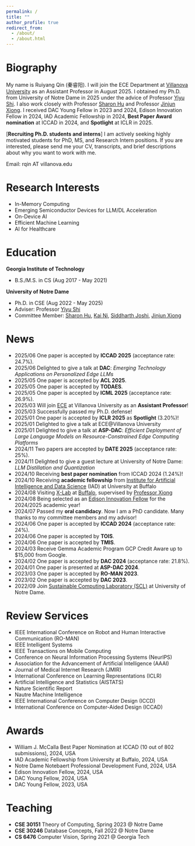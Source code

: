 ```yaml
---
permalink: /
title: ""
author_profile: true
redirect_from: 
  - /about/
  - /about.html
---
```




Biography
======
My name is Ruiyang Qin (秦睿阳). I will join the ECE Department at [Villanova University](https://www1.villanova.edu/university/engineering/academic-programs/departments/electrical-computer.html) as an Assistant Professor in August 2025. I obtained my Ph.D. from University of Notre Dame in 2025 under the advice of Professor [Yiyu Shi](https://www3.nd.edu/~scl/index.html#director). I also work closely with Professor [Sharon Hu](https://engineering.nd.edu/faculty/xiaobo-sharon-hu/) and Professor [Jinjun Xiong](https://engineering.buffalo.edu/computer-science-engineering/people/faculty-directory.host.html/content/shared/engineering/computer-science-engineering/profiles/faculty/ladder/xiong-jinjun.detail.html). I received DAC Young Fellow in 2023 and 2024, Edison Innovation Fellow in 2024, IAD Academic Fellowship in 2024, **Best Paper Award nomination** at ICCAD in 2024, and **Spotlight** at ICLR in 2025. 


[**Recruiting Ph.D. students and interns**] I am actively seeking highly motivated students for PhD, MS, and Research Intern positions. If you are interested, please send me your CV, transcripts, and brief descriptions about why you want to work with me.

Email: rqin AT villanova.edu

Research Interests
======
- In-Memory Computing
- Emerging Semiconductor Devices for LLM/DL Acceleration
- On-Device AI
- Efficient Machine Learning
- AI for Healthcare

Education
======
**Georgia Institute of Technology**
  - B.S./M.S. in CS (Aug 2017 - May 2021)
    
**University of Notre Dame**
  - Ph.D. in CSE (Aug 2022 - May 2025)
  - Adviser: Professor [Yiyu Shi](https://www3.nd.edu/~scl/index.html#director)
  - Committee Member: [Sharon Hu](https://engineering.nd.edu/faculty/xiaobo-sharon-hu/), [Kai Ni](https://sites.nd.edu/needslab/pi-test/), [Siddharth Joshi](https://engineering.nd.edu/faculty/siddharth-joshi/), [Jinjun Xiong](https://engineering.buffalo.edu/computer-science-engineering/people/faculty-directory.host.html/content/shared/engineering/computer-science-engineering/profiles/faculty/ladder/xiong-jinjun.detail.html)
    
News
======
- 2025/06 One paper is accepted by **ICCAD 2025** (acceptance rate: 24.7%).
- 2025/06 Delighted to give a talk at **DAC**: *Emerging Technology Applications on Personalized Edge LLMs*
- 2025/05 One paper is accepted by **ACL 2025**.
- 2025/05 One paper is accepted by **TODAES**.
- 2025/05 One paper is accepted by **ICML 2025** (acceptance rate: 26.9%).
- 2025/03 Will join [ECE](https://www1.villanova.edu/university/engineering/academic-programs/departments/electrical-computer.html) at Villanova University as an **Assistant Professor**! 
- 2025/03 Successfully passed my Ph.D. defense!
- 2025/01 One paper is accepted by **ICLR 2025** as **Spotlight** (3.20%)!
- 2025/01 Delighted to give a talk at ECE@Villanova University
- 2025/01 Delighted to give a talk at **ASP-DAC**: *Efficient Deployment of Large Language Models on Resource-Constrained Edge Computing Platforms*
- 2024/11 Two papers are accepted by **DATE 2025**  (acceptance rate: 25%).
- 2024/11 Delighted to give a guest lecture at University of Notre Dame: *LLM Distillation and Quantization*
- 2024/10 Receiving **best paper nomination** from ICCAD 2024 (1.24%)!
- 2024/10 Receiving **academic fellowship** from [Institute for Artificial Intelligence and Data Science](https://www.buffalo.edu/ai-data-science.html) (IAD) at University at Buffalo
- 2024/08 Visiting [X-Lab](https://www.xlab-ub.com/) at [Buffalo](https://engineering.buffalo.edu/computer-science-engineering.html), supervised by [Professor Xiong](https://engineering.buffalo.edu/computer-science-engineering/people/faculty-directory/full-time.host.html/content/shared/engineering/computer-science-engineering/profiles/faculty/ladder/xiong-jinjun.detail.html)
- 2024/08 Being selected as an [Edison Innovation Fellow](https://ideacenter.nd.edu/se/opportunities/internships/idea-center-edison-innovation-fellowship/) for the 2024/2025 academic year!
- 2024/07 Passed my **oral candidacy**. Now I am a PhD candidate. Many thanks to my committee members and my advisor!
- 2024/06 One paper is accepted by **ICCAD 2024**  (acceptance rate: 24%).
- 2024/06 One paper is accepted by **TOIS**.
- 2024/06 One paper is accepted by **TMIS**.
- 2024/03 Receive Gemma Academic Program GCP Credit Aware up to $15,000 from Google. 
- 2024/02 One paper is accepted by **DAC 2024**  (acceptance rate: 21.8%).
- 2024/01 One paper is presented at **ASP-DAC 2024**.
- 2023/03 One paper is accepted by **RO-MAN 2023**.
- 2023/02 One paper is accepted by **DAC 2023**.
- 2022/09 Join [Sustainable Computing Laboratory (SCL)](https://www3.nd.edu/~scl/index.html) at University of Notre Dame.

Review Services 
======
- IEEE International Conference on Robot and Human Interactive Communication (RO-MAN)
- IEEE Intelligent Systems
- IEEE Transactions on Mobile Computing
- Conference on Neural Information Processing Systems (NeurIPS)
- Association for the Advancement of Artificial Intelligence (AAAI)
- Journal of Medical Internet Research (JMIR)
- International Conference on Learning Representations (ICLR)
- Artificial Intelligence and Statistics (AISTATS)
- Nature Scientific Report
- Nautre Machine Intelligence
- IEEE International Conference on Computer Design (ICCD)
- International Conference on Computer-Aided Design (ICCAD)


Awards
======
- William J. McCalla Best Paper Nomination at ICCAD (10 out of 802 submissions), 2024, USA
- IAD Academic Fellowship from University at Buffalo, 2024, USA
- Notre Dame Notebaert Professional Development Fund, 2024, USA
- Edison Innovation Fellow, 2024, USA
- DAC Young Fellow, 2024, USA
- DAC Young Fellow, 2023, USA


Teaching
======
- **CSE 30151** Theory of Computing, Spring 2023 @ Notre Dame
- **CSE 30246** Database Concepts, Fall 2022 @ Notre Dame
- **CS 6476** Computer Vision, Spring 2021 @ Georgia Tech
